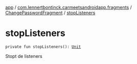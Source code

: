 [app](../../index.md) / [com.lennertbontinck.carmeetsandroidapp.fragments](../index.md) / [ChangePasswordFragment](index.md) / [stopListeners](./stop-listeners.md)

# stopListeners

`private fun stopListeners(): `[`Unit`](https://kotlinlang.org/api/latest/jvm/stdlib/kotlin/-unit/index.html)

Stopt de listeners

